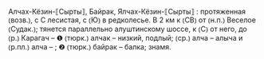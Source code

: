 ---
---

Алчах-Кёзин-⟦Сырты⟧, Байрак, Ялчах-Кёзин-⟦Сырты⟧
: протяженная ⦅возв.⦆, с С лесистая, с ⦅Ю⦆ в редколесье. В 2 км к ⦅СВ⦆ от ⦅н.п.⦆ Веселое ⦅Судак.⦆; тянется параллельно алуштинскому шоссе, к ⦅С⦆ от него, до ⦅р.⦆ Карагач – ❶ ⦅тюрк.⦆ алчак – низкий, подлый; ⦅ср.⦆ алча – алыча и ⦅р.пл.⦆ алча – ; ❷ ⦅тюрк.⦆ байрак – балка; знамя.
